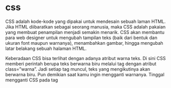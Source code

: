 # css
 CSS adalah kode-kode yang dipakai untuk mendesain sebuah laman HTML. Jika HTML diibaratkan sebagai seorang manusia, maka CSS adalah pakaian yang membuat penampilan menjadi semakin menarik. CSS akan membantu para web designer untuk mengubah tampilan teks (baik dari bentuk dan ukuran font maupun warnanya), menambahkan gambar, hingga mengubah latar belakang sebuah halaman HTML.

Keberadaan CSS bisa terlihat dengan adanya atribut warna teks. Di sini CSS memberi perintah berupa teks berwarna biru melalui tag <span> dengan atribut class=”warna”. Jadi setiap tag <span> muncul, teks yang mengikutinya akan berwarna biru. Pun demikian saat kamu ingin mengganti warnanya. Tinggal mengganti CSS pada tag <style> dari “blue” ke warna lain, maka teks yang awalnya berwarna biru akan berubah warna.

Format Penulisan CSS
Terdapat 3 tata cara penulisan CSS pada HTML, yaitu:
➢ Inline Style
➢ Internal Style Sheet
➢ External Style Sheet

CSS Background
CSS Background digunakan untuk mennentukan background dari sebuah elemen.
Terdapat beberapa macam property pada CSS background yaitu sebagai berikut.
• background-color → menentukan background dengan warna
• background-image → menentukan background dengan gambar
• background-attachment → menentukan background agar posisinya fix pada
halaman web
• background-position → menentukan posisi background.
• background-repeat → menentukan pengulangan background.

![Alt Text](https://github.com/divamaretta/css/blob/master/Screenshot%20(144).png)

CSS Width, Height, Margin, dan Padding
Width               : Kode Css yang di gunakan untuk menentukan lebar sebuah class.
Height              : Kode Css yang di gunakan untuk menentukan tinggi sebuah class.
Margin              : Kode Css yang di gunakan untuk memberi jarak di luar class atau id.
Padding             : Kode Css yang di gunakan untuk memberi jarak ke dalam class.

![Alt Text](https://github.com/divamaretta/css/blob/master/Screenshot%20(145).png)

CSS Text
CSS Text adalah sebuah pengaturan text dalam codingan tersebut

• text-align → digunakan untuk mengatur perataan teks, value yang dapat
digunakan yaitu left, center, right.
• color → digunakan untuk memberikan warna pada teks.
• letter-spacing → mengatur jarak antar karakter.
• word-spacing → mengatur jarak antar kata.
• line-height → mengatur jarak antara baris satu dengan baris lainnya.
• font-size → mengatur ukuran font.
• font-family → mengatur jenis font.
• font-style → mengatur style pada teks dengan value (normal, italic)
• font-weight → mengatur ketebalan font.

![Alt Text](https://github.com/divamaretta/css/blob/master/Screenshot%20(146).png)

CSS Border
pengaturan garis tepi

• border-style → mengatur jenis garis pada border.
• border-width → mengatur tebal border.
• border-color → mengatur warna dari border.
• border-radius → mengatur sudu dari border.

![Alt Text](https://github.com/divamaretta/css/blob/master/Screenshot%20(147).png)

CSS Position dan Overflow
Setiap elemen pada halaman web mempunyai posisi atau tata letak. Pada CSS
terdapat beberapa kode untuk menentukan posisi dari setiap elemen yaitu sebagai
berikut.

• Static
• Absolute
• Relative
• Fixed
• Sticky

Pada setiap elemen mempunyai ukuran panjang dan lebar yang telah ditentukan.
Apabila konten di dalam elemen melebihi ukuran dari panjang atau lebar elemen,
maka trik untuk mengatasi konten yang overlapping dengan menggunakan property
overflow. Overflow digunakan untuk memunculkan scroll bar jika konten pada
sebuah elemen melebihi ukuran elemen tersebut. Berikut ini contoh penggunaan
CSS position dan overflow.

![Alt Text](https://github.com/divamaretta/css/blob/master/Screenshot%20(148).png)

Navigation Bar
Pada halaman sebuah website, sering kita jumpai menu bar atau navigasi bar yang
berisi link-link menu yang terdapat pada halaman web tersebut. Menu bar bias kita lihat pada bagian atas web, sedangkan navigasi bar sering kita jumpai pada bagian
tepi halaman web. Berikut ini contoh kode CSS dan HTML untuk membuat sebuah
menu bar dan navigasi bar.

![Alt Text](https://github.com/divamaretta/css/blob/master/Screenshot%20(149).png)

Text in Multiple Column
Sering kita jumpai halaman web yang berisi konten berita yang disajikan dalam
beberapa kolom seperti layout pada koran. Dengan CSS kita dapat membuat
tampilan tersebut dengan menerapkan beberapa property yaitu sebagai berikut.
• Column-count → menentukan jumlah kolom pada teks
• Column-gap → menentukan jarak antar kolom
• Column-rule-style → menentukan tipe garis yang menjadi pemisah antar kolom
• Column-rule-width → menentukan tebal garis pemisah antar kolom
• Column-rule-color → menentukan warna garis pemisah antar kolom


![Alt Text](https://github.com/divamaretta/css/blob/master/Screenshot%20(150).png)

![Alt Text](https://github.com/divamaretta/css/blob/master/Screenshot%20(151).png)
